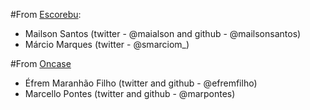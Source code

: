 #From [Escorebu](htttp://escorebu.com):
- Mailson  Santos (twitter - @maialson and github - @mailsonsantos)
- Márcio Marques (twitter - @smarciom_)

#From [Oncase](http://onca.se)
- Éfrem Maranhão Filho (twitter and github - @efremfilho)
- Marcello Pontes (twitter and github - @marpontes)
